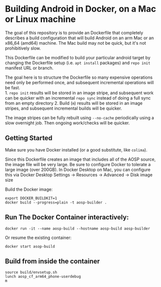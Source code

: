 # Building Android in Docker, on a Mac or Linux machine

The goal of this repository is to provide an Dockerfile that completely describes a build configuration that will build Android on an arm Mac or an x86_64 (amd64) machine.  The Mac build may not be quick, but it's not prohibitively slow.

This Dockerfile can be modified to build your particular android target by changing the Dockerfile setup (i.e. `apt install` packages) and `repo init` manifest URL or branch.

The goal here is to structure the Dockerfile so many expensive operations need only be performed once, and subsequent incremental operations will be fast.  
	1. `repo init` results will be stored in an image stripe, and subsequent work can be quicker with an incremental `repo sync` instead of doing a full sync from an empty directory
	2. Build (`m`) results will be stored in an image stripes, and subsequent incremental builds will be quicker.

The image stripes can be fully rebuilt using `--no-cache` periodically using a slow overnight job.  Then ongoing work/checks will be quicker.

## Getting Started

Make sure you have Docker installed (or a good substitute, like `colima`).  

Since this Dockerfile creates an image that includes all of the AOSP source, the image file will be very large.  Be sure to configure Docker to tolerate a large image (over 200GB).  In Docker Desktop on Mac, you can configure this via Docker Desktop Settings → Resources → Advanced → Disk image size

Build the Docker image:
```
export DOCKER_BUILDKIT=1
docker build --progress=plain -t aosp-builder .
```


## Run The Docker Container interactively:

```
docker run -it --name aosp-build --hostname aosp-build aosp-builder
```

Or resume the existing container:

```
docker start asop-build
```

## Build from inside the container

```
source build/envsetup.sh
lunch aosp_cf_arm64_phone-userdebug
m
```